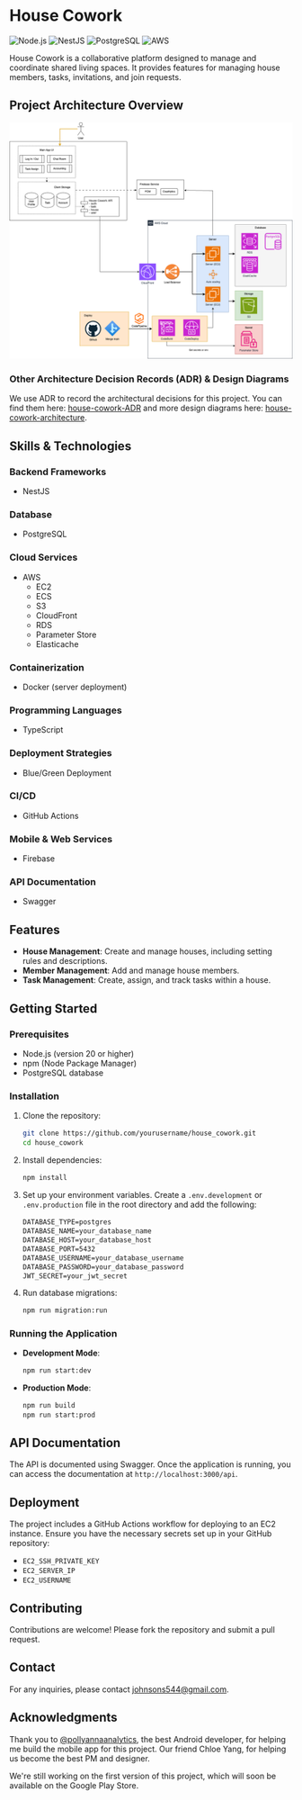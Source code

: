 # House Cowork

![Node.js](https://img.shields.io/badge/node.js-%23339933.svg?style=for-the-badge&logo=node.js&logoColor=white)
![NestJS](https://img.shields.io/badge/nestjs-%23E0234E.svg?style=for-the-badge&logo=nestjs&logoColor=white)
![PostgreSQL](https://img.shields.io/badge/postgresql-%23316192.svg?style=for-the-badge&logo=postgresql&logoColor=white)
![AWS](https://img.shields.io/badge/AWS-%23FF9900.svg?style=for-the-badge&logo=amazon-aws&logoColor=white)

House Cowork is a collaborative platform designed to manage and coordinate shared living spaces. It provides features for managing house members, tasks, invitations, and join requests.

## Project Architecture Overview

![House Cowork Architecture](./assets/House-Cowork-architecture.png)

### Other Architecture Decision Records (ADR) & Design Diagrams

We use ADR to record the architectural decisions for this project. You can find them here: [house-cowork-ADR](https://github.com/Joazen544/house-cowork-architecture/tree/main/docs/ADRs) and more design diagrams here: [house-cowork-architecture](https://github.com/Joazen544/house-cowork-architecture/tree/main/docs/diagrams).

## Skills & Technologies

### Backend Frameworks

- NestJS

### Database

- PostgreSQL

### Cloud Services

- AWS
  - EC2
  - ECS
  - S3
  - CloudFront
  - RDS
  - Parameter Store
  - Elasticache

### Containerization

- Docker (server deployment)

### Programming Languages

- TypeScript

### Deployment Strategies

- Blue/Green Deployment

### CI/CD

- GitHub Actions

### Mobile & Web Services

- Firebase

### API Documentation

- Swagger

## Features

- **House Management**: Create and manage houses, including setting rules and descriptions.
- **Member Management**: Add and manage house members.
- **Task Management**: Create, assign, and track tasks within a house.

## Getting Started

### Prerequisites

- Node.js (version 20 or higher)
- npm (Node Package Manager)
- PostgreSQL database

### Installation

1. Clone the repository:

   ```bash
   git clone https://github.com/yourusername/house_cowork.git
   cd house_cowork
   ```

2. Install dependencies:

   ```bash
   npm install
   ```

3. Set up your environment variables. Create a `.env.development` or `.env.production` file in the root directory and add the following:

   ```plaintext
   DATABASE_TYPE=postgres
   DATABASE_NAME=your_database_name
   DATABASE_HOST=your_database_host
   DATABASE_PORT=5432
   DATABASE_USERNAME=your_database_username
   DATABASE_PASSWORD=your_database_password
   JWT_SECRET=your_jwt_secret
   ```

4. Run database migrations:

   ```bash
   npm run migration:run
   ```

### Running the Application

- **Development Mode**:

  ```bash
  npm run start:dev
  ```

- **Production Mode**:

  ```bash
  npm run build
  npm run start:prod
  ```

## API Documentation

The API is documented using Swagger. Once the application is running, you can access the documentation at `http://localhost:3000/api`.

## Deployment

The project includes a GitHub Actions workflow for deploying to an EC2 instance. Ensure you have the necessary secrets set up in your GitHub repository:

- `EC2_SSH_PRIVATE_KEY`
- `EC2_SERVER_IP`
- `EC2_USERNAME`

## Contributing

Contributions are welcome! Please fork the repository and submit a pull request.

## Contact

For any inquiries, please contact johnsons544@gmail.com.

## Acknowledgments

Thank you to [@pollyannaanalytics](https://github.com/pollyannaanalytics), the best Android developer, for helping me build the mobile app for this project. Our friend Chloe Yang, for helping us become the best PM and designer.

We're still working on the first version of this project, which will soon be available on the Google Play Store.
